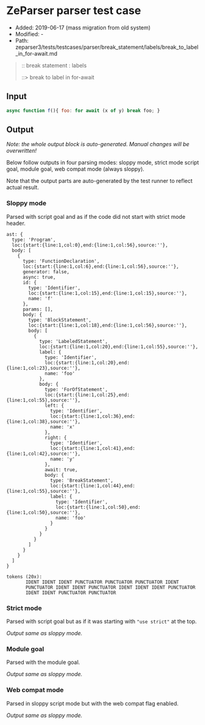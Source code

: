 # ZeParser parser test case

- Added: 2019-06-17 (mass migration from old system)
- Modified: -
- Path: zeparser3/tests/testcases/parser/break_statement/labels/break_to_label_in_for-await.md

> :: break statement : labels
>
> ::> break to label in for-await

## Input

`````js
async function f(){ foo: for await (x of y) break foo; }
`````

## Output

_Note: the whole output block is auto-generated. Manual changes will be overwritten!_

Below follow outputs in four parsing modes: sloppy mode, strict mode script goal, module goal, web compat mode (always sloppy).

Note that the output parts are auto-generated by the test runner to reflect actual result.

### Sloppy mode

Parsed with script goal and as if the code did not start with strict mode header.

`````
ast: {
  type: 'Program',
  loc:{start:{line:1,col:0},end:{line:1,col:56},source:''},
  body: [
    {
      type: 'FunctionDeclaration',
      loc:{start:{line:1,col:6},end:{line:1,col:56},source:''},
      generator: false,
      async: true,
      id: {
        type: 'Identifier',
        loc:{start:{line:1,col:15},end:{line:1,col:15},source:''},
        name: 'f'
      },
      params: [],
      body: {
        type: 'BlockStatement',
        loc:{start:{line:1,col:18},end:{line:1,col:56},source:''},
        body: [
          {
            type: 'LabeledStatement',
            loc:{start:{line:1,col:20},end:{line:1,col:55},source:''},
            label: {
              type: 'Identifier',
              loc:{start:{line:1,col:20},end:{line:1,col:23},source:''},
              name: 'foo'
            },
            body: {
              type: 'ForOfStatement',
              loc:{start:{line:1,col:25},end:{line:1,col:55},source:''},
              left: {
                type: 'Identifier',
                loc:{start:{line:1,col:36},end:{line:1,col:38},source:''},
                name: 'x'
              },
              right: {
                type: 'Identifier',
                loc:{start:{line:1,col:41},end:{line:1,col:42},source:''},
                name: 'y'
              },
              await: true,
              body: {
                type: 'BreakStatement',
                loc:{start:{line:1,col:44},end:{line:1,col:55},source:''},
                label: {
                  type: 'Identifier',
                  loc:{start:{line:1,col:50},end:{line:1,col:50},source:''},
                  name: 'foo'
                }
              }
            }
          }
        ]
      }
    }
  ]
}

tokens (20x):
       IDENT IDENT IDENT PUNCTUATOR PUNCTUATOR PUNCTUATOR IDENT
       PUNCTUATOR IDENT IDENT PUNCTUATOR IDENT IDENT IDENT PUNCTUATOR
       IDENT IDENT PUNCTUATOR PUNCTUATOR
`````

### Strict mode

Parsed with script goal but as if it was starting with `"use strict"` at the top.

_Output same as sloppy mode._

### Module goal

Parsed with the module goal.

_Output same as sloppy mode._

### Web compat mode

Parsed in sloppy script mode but with the web compat flag enabled.

_Output same as sloppy mode._

